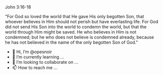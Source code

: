 John 3:16-18

"For God so loved the world that He gave His only begotten Son, that whoever believes in Him should not perish but have everlasting life. For God did not send His Son into the world to condemn the world, but that the world through Him might be saved. He who believes in Him is not condemned; but he who does not believe is condemned already, because he has not believed in the name of the only begotten Son of God."

- 👋 Hi, I’m @opesnoir
- 🌱 I’m currently learning ...
- 💞️ I’m looking to collaborate on ...
- 📫 How to reach me ...

<!---
opesnoir/opesnoir is a ✨ special ✨ repository because its `README.md` (this file) appears on your GitHub profile.
You can click the Preview link to take a look at your changes.
--->

